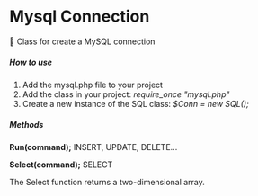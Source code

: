 # Mysql Connection
<p>🚀 Class for create a MySQL connection</p>
<h5>How to use</h5>
<ol>
  <li>Add the mysql.php file to your project</li>
  <li>Add the class in your project: <i>require_once "mysql.php"</i></li>
  <li>Create a new instance of the SQL class: <i> $Conn = new SQL();</i></li>
</ol>
<h5>Methods</h5>
<p><b>Run(command);</b> INSERT, UPDATE, DELETE...</p> 
<p><b>Select(command);</b> SELECT</p>
<p>The Select function returns a two-dimensional array.</p>
